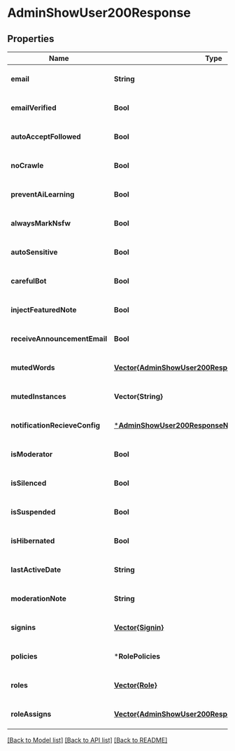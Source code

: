 # AdminShowUser200Response


## Properties
Name | Type | Description | Notes
------------ | ------------- | ------------- | -------------
**email** | **String** |  | [default to nothing]
**emailVerified** | **Bool** |  | [default to nothing]
**autoAcceptFollowed** | **Bool** |  | [default to nothing]
**noCrawle** | **Bool** |  | [default to nothing]
**preventAiLearning** | **Bool** |  | [default to nothing]
**alwaysMarkNsfw** | **Bool** |  | [default to nothing]
**autoSensitive** | **Bool** |  | [default to nothing]
**carefulBot** | **Bool** |  | [default to nothing]
**injectFeaturedNote** | **Bool** |  | [default to nothing]
**receiveAnnouncementEmail** | **Bool** |  | [default to nothing]
**mutedWords** | [**Vector{AdminShowUser200ResponseMutedWordsInner}**](AdminShowUser200ResponseMutedWordsInner.md) |  | [default to nothing]
**mutedInstances** | **Vector{String}** |  | [default to nothing]
**notificationRecieveConfig** | [***AdminShowUser200ResponseNotificationRecieveConfig**](AdminShowUser200ResponseNotificationRecieveConfig.md) |  | [default to nothing]
**isModerator** | **Bool** |  | [default to nothing]
**isSilenced** | **Bool** |  | [default to nothing]
**isSuspended** | **Bool** |  | [default to nothing]
**isHibernated** | **Bool** |  | [default to nothing]
**lastActiveDate** | **String** |  | [default to nothing]
**moderationNote** | **String** |  | [default to nothing]
**signins** | [**Vector{Signin}**](Signin.md) |  | [default to nothing]
**policies** | ***RolePolicies** |  | [default to nothing]
**roles** | [**Vector{Role}**](Role.md) |  | [default to nothing]
**roleAssigns** | [**Vector{AdminShowUser200ResponseRoleAssignsInner}**](AdminShowUser200ResponseRoleAssignsInner.md) |  | [default to nothing]


[[Back to Model list]](../README.md#models) [[Back to API list]](../README.md#api-endpoints) [[Back to README]](../README.md)


